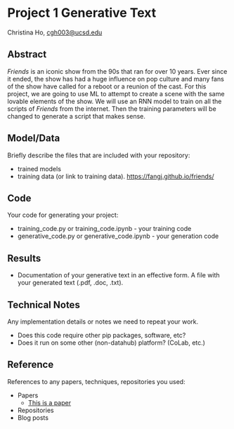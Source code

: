 # Project 1 Generative Text

Christina Ho, cgh003@ucsd.edu

## Abstract

*Friends* is an iconic show from the 90s that ran for over 10 years. Ever since it ended, the show has had a huge influence on pop culture and many fans of the show have called for a reboot or a reunion of the cast. For this project, we are going to use ML to attempt to create a scene with the same lovable elements of the show. We will use an RNN model to train on all the scripts of *Friends* from the internet. Then the training parameters will be changed to generate a script that makes sense.

## Model/Data

Briefly describe the files that are included with your repository:
- trained models
- training data (or link to training data). https://fangj.github.io/friends/

## Code

Your code for generating your project:
- training_code.py or training_code.ipynb - your training code
- generative_code.py or generative_code.ipynb - your generation code

## Results

- Documentation of your generative text in an effective form. A file with your generated text (.pdf, .doc, .txt). 

## Technical Notes

Any implementation details or notes we need to repeat your work. 
- Does this code require other pip packages, software, etc?
- Does it run on some other (non-datahub) platform? (CoLab, etc.)

## Reference

References to any papers, techniques, repositories you used:
- Papers
  - [This is a paper](this_is_the_link.pdf)
- Repositories
- Blog posts

